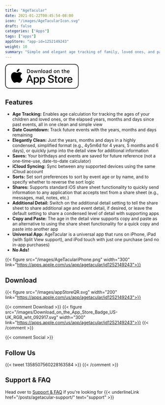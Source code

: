 ```yaml
---
title: "AgeTacular"
date: 2021-01-22T00:45:54-08:00
icon: "/images/AgeTacularIcon.svg"
draft: false
categories: ["Apps"]
tags: ["apps"]
appStore: "app-id=1252149243"
weight: 10
summary: "Simple and elegant age tracking of family, loved ones, and past and future events."
---
```


[![Text](/images/Download_on_the_App_Store_Badge_US-UK_RGB_wht_092917.svg "AgeTacular")](https://apps.apple.com/us/app/agetacular/id1252149243)

## Features

- **Age Tracking:** Enables age calculation for tracking the ages of your children and loved ones, or the elapsed years, months and days since past events, all in one clean and simple view
- **Date Countdown:** Track future events with the years, months and days remaining
- **Elegantly Clean:** Just the years, months and days in a highly condensed, simplified format (e.g., 4y5m6d for 4 years, 5 months and 6 days), or quickly jump into the detail view for additional information
- **Saves:** Your birthdays and events are saved for future reference (not a one-time-use, date-to-date calculator)
- **iCloud Syncing:** Sync between any supported devices using the same iCloud account
- **Sorts:** Set sort preferences to sort by event age or by name, and to specify whether to reverse the sort logic
- **Shares:** Supports standard iOS share sheet functionality to quickly send information to any application that accepts text from a share sheet (e.g., messages, mail, notes, etc.)
- **Additional Detail:** Switch on the additional detail setting to tell the share sheet to share additional age and event detail, if desired, or leave the default setting to share a condensed level of detail with supporting apps
- **Copy and Paste:** The age in the detail view supports copy and paste as an alternative to using the share sheet functionality for a quick copy and paste into another app
- **Universal App:** AgeTacular is a universal app that runs on iPhone, iPad (with Split View support), and iPod touch with just one purchase (and no in-app purchases)
- **No Ads!**

{{< figure src="/images/AgeTaculariPhone.png" width="300" link="https://apps.apple.com/us/app/agetacular/id1252149243">}}

## Download
{{< figure src="/images/appStoreQR.svg" width="200" link="https://apps.apple.com/us/app/agetacular/id1252149243">}}

{{< comment Download >}}
{{< figure src="/images/Download_on_the_App_Store_Badge_US-UK_RGB_wht_092917.svg" width="300" link="https://apps.apple.com/us/app/agetacular/id1252149243">}}
{{< /comment >}}

{{< comment Social >}}
## Follow Us
{{< tweet 1358507560228163584 >}}
{{< /comment >}}

## Support & FAQ

Head over to [Support & FAQ](/posts/agetacular-support/) if you're looking for {{< underlineLink href="/posts/agetacular-support/" text="support" >}}
